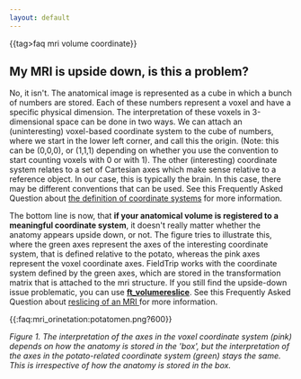 ```yaml
---
layout: default
---
```


{{tag>faq mri volume coordinate}}

## My MRI is upside down, is this a problem?

No, it isn't. The anatomical image is represented as a cube in which a bunch of numbers are stored. Each of these numbers represent a voxel and have a specific physical dimension. The interpretation of these voxels in 3-dimensional space can be done in two ways. We can attach an (uninteresting) voxel-based coordinate system to the cube of numbers, where we start in the lower left corner, and call this the origin. (Note: this can be (0,0,0), or (1,1,1) depending on whether you use the convention to start counting voxels with 0 or with 1). The other (interesting) coordinate system relates to a set of Cartesian axes which make sense relative to a reference object. In our case, this is typically the brain. In this case, there may be different conventions that can be used. See this Frequently Asked Question about [the definition of coordinate systems](/faq/how_are_the_different_head_and_mri_coordinate_systems_defined) for more information. 

The bottom line is now, that **if your anatomical volume is registered to a meaningful coordinate system**, it doesn't really matter whether the anatomy appears upside down, or not. The figure tries to illustrate this, where the green axes represent the axes of the interesting coordinate system, that is defined relative to the potato, whereas the pink axes represent the voxel coordinate axes. FieldTrip works with the coordinate system defined by the green axes, which are stored in the transformation matrix that is attached to the mri structure.
If you still find the upside-down issue problematic, you can use **[ft_volumereslice](/reference/ft_volumereslice)**. See this Frequently Asked Question about [reslicing of an MRI ](/faq/how_change_mri_orientation_size_fov) for more information.

{{:faq:mri_orinetation:potatomen.png?600}}

*Figure 1. The interpretation of the axes in the voxel coordinate system (pink) depends on how the anatomy is stored in the 'box', but the interpretation of the axes in the potato-related coordinate system (green) stays the same. This is irrespective of how the anatomy is stored in the box.*

